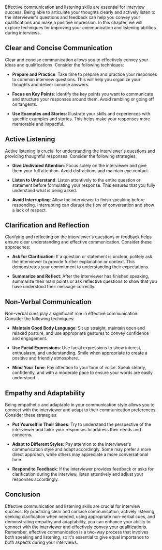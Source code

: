
Effective communication and listening skills are essential for interview success. Being able to articulate your thoughts clearly and actively listen to the interviewer's questions and feedback can help you convey your qualifications and make a positive impression. In this chapter, we will explore techniques for improving your communication and listening abilities during interviews.

**Clear and Concise Communication**
-----------------------------------

Clear and concise communication allows you to effectively convey your ideas and qualifications. Consider the following techniques:

* **Prepare and Practice**: Take time to prepare and practice your responses to common interview questions. This will help you organize your thoughts and deliver concise answers.

* **Focus on Key Points**: Identify the key points you want to communicate and structure your responses around them. Avoid rambling or going off on tangents.

* **Use Examples and Stories**: Illustrate your skills and experiences with specific examples and stories. This helps make your responses more memorable and impactful.

**Active Listening**
--------------------

Active listening is crucial for understanding the interviewer's questions and providing thoughtful responses. Consider the following strategies:

* **Give Undivided Attention**: Focus solely on the interviewer and give them your full attention. Avoid distractions and maintain eye contact.

* **Listen to Understand**: Listen attentively to the entire question or statement before formulating your response. This ensures that you fully understand what is being asked.

* **Avoid Interrupting**: Allow the interviewer to finish speaking before responding. Interrupting can disrupt the flow of conversation and show a lack of respect.

**Clarification and Reflection**
--------------------------------

Clarifying and reflecting on the interviewer's questions or feedback helps ensure clear understanding and effective communication. Consider these approaches:

* **Ask for Clarification**: If a question or statement is unclear, politely ask the interviewer to provide further explanation or context. This demonstrates your commitment to understanding their expectations.

* **Summarize and Reflect**: After the interviewer has finished speaking, summarize their main points or ask reflective questions to show that you have understood their message correctly.

**Non-Verbal Communication**
----------------------------

Non-verbal cues play a significant role in effective communication. Consider the following techniques:

* **Maintain Good Body Language**: Sit up straight, maintain open and relaxed posture, and use appropriate gestures to convey confidence and engagement.

* **Use Facial Expressions**: Use facial expressions to show interest, enthusiasm, and understanding. Smile when appropriate to create a positive and friendly atmosphere.

* **Mind Your Tone**: Pay attention to your tone of voice. Speak clearly, confidently, and with a moderate pace to ensure your words are easily understood.

**Empathy and Adaptability**
----------------------------

Being empathetic and adaptable in your communication style allows you to connect with the interviewer and adapt to their communication preferences. Consider these strategies:

* **Put Yourself in Their Shoes**: Try to understand the perspective of the interviewer and tailor your responses to address their needs and concerns.

* **Adapt to Different Styles**: Pay attention to the interviewer's communication style and adapt accordingly. Some may prefer a more direct approach, while others may appreciate a more conversational tone.

* **Respond to Feedback**: If the interviewer provides feedback or asks for clarification during the interview, listen attentively and adjust your responses accordingly.

**Conclusion**
--------------

Effective communication and listening skills are crucial for interview success. By practicing clear and concise communication, actively listening, seeking clarification when needed, using appropriate non-verbal cues, and demonstrating empathy and adaptability, you can enhance your ability to connect with the interviewer and effectively convey your qualifications. Remember, effective communication is a two-way process that involves both speaking and listening, so it's essential to give equal importance to both aspects during your interviews.

